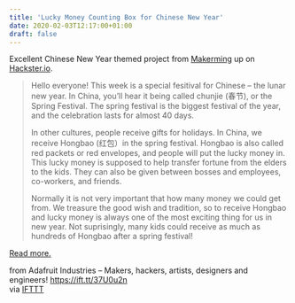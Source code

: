 ```yaml
---
title: 'Lucky Money Counting Box for Chinese New Year'
date: 2020-02-03T12:17:00+01:00
draft: false
---
```


Excellent Chinese New Year themed project from [Makerming](https://www.hackster.io/Makerming/lucky-money-counting-box-for-chinese-new-year-arduino-uno-2fdedc) up on [Hackster.io](https://www.hackster.io/Makerming/lucky-money-counting-box-for-chinese-new-year-arduino-uno-2fdedc).

> Hello everyone! This week is a special fesitival for Chinese – the lunar new year. In China, you’ll hear it being called chunjie (春节), or the Spring Festival. The spring festival is the biggest festival of the year, and the celebration lasts for almost 40 days.
> 
> In other cultures, people receive gifts for holidays. In China, we receive Hongbao (红包）in the spring festival. Hongbao is also called red packets or red envelopes, and people will put the lucky money in. This lucky money is supposed to help transfer fortune from the elders to the kids. They can also be given between bosses and employees, co-workers, and friends.
> 
> Normally it is not very important that how many money we could get from. We treasure the good wish and tradition, so to receive Hongbao and lucky money is always one of the most exciting thing for us in new year. Not suprisingly, many kids could receive as much as hundreds of Hongbao after a spring festival!

[Read more.](https://www.hackster.io/Makerming/lucky-money-counting-box-for-chinese-new-year-arduino-uno-2fdedc)

  
  
from Adafruit Industries – Makers, hackers, artists, designers and engineers! https://ift.tt/37U0u2n  
via [IFTTT](https://ifttt.com/?ref=da&site=blogger)